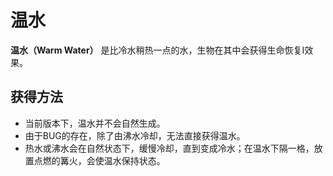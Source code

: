 # 温水

**温水（Warm Water）** 是比冷水稍热一点的水，生物在其中会获得生命恢复Ⅰ效果。

## 获得方法

* 当前版本下，温水并不会自然生成。
* 由于BUG的存在，除了由沸水冷却，无法直接获得温水。
* 热水或沸水会在自然状态下，缓慢冷却，直到变成冷水；在温水下隔一格，放置点燃的篝火，会使温水保持状态。

